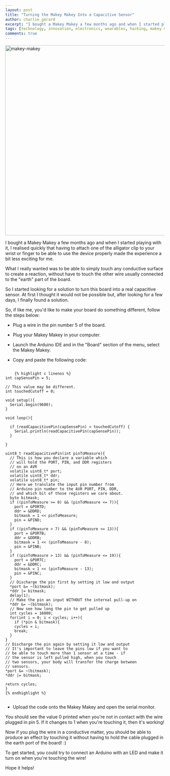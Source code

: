 ```yaml
---
layout: post
title: "Turning the Makey Makey Into a Capacitive Sensor"
author: charlie_gerard
excerpt: "I bought a Makey Makey a few months ago and when I started playing with it, I realised quickly that having to attach one of the alligator clip to your wrist or finger to be able to use the device properly made the experience a bit less exciting for me..."
tags: [technology, innovation, electronics, wearables, hacking, makey makey, ]
comments: true
---
```


<a href="https://charliegerard.files.wordpress.com/2015/04/11511-01b.jpg"><img class="aligncenter size-full wp-image-176" src="https://charliegerard.files.wordpress.com/2015/04/11511-01b.jpg" alt="makey-makey" width="600" height="600" /></a>

I bought a Makey Makey a few months ago and when I started playing with it, I realised quickly that having to attach one of the alligator clip to your wrist or finger to be able to use the device properly made the experience a bit less exciting for me.

What I really wanted was to be able to simply touch any conductive surface to create a reaction, without have to touch the other wire usually connected to the "earth" part of the board.

So I started looking for a solution to turn this board into a real capacitive sensor.
At first I thought it would not be possible but, after looking for a few days, I finally found a solution.

So, if like me, you'd like to make your board do something different, follow the steps below:

- Plug a wire in the pin number 5 of the board.

- Plug your Makey Makey in your computer.

- Launch the Arduino IDE and in the "Board" section of the menu, select the Makey Makey.

- Copy and paste the following code:

<pre><code>
    {% highlight c linenos %}
int capSensePin = 5;

// This value may be different.
int touchedCutoff = 0;

void setup(){
  Serial.begin(9600);
}

void loop(){

  if (readCapacitivePin(capSensePin) &gt; touchedCutoff) {
    Serial.println(readCapacitivePin(capSensePin));
  }

}

uint8_t readCapacitivePin(int pinToMeasure){
  // This is how you declare a variable which
  // will hold the PORT, PIN, and DDR registers
  // on an AVR
  volatile uint8_t* port;
  volatile uint8_t* ddr;
  volatile uint8_t* pin;
  // Here we translate the input pin number from
  // Arduino pin number to the AVR PORT, PIN, DDR,
  // and which bit of those registers we care about.
  byte bitmask;
  if ((pinToMeasure &gt;= 0) &amp;&amp; (pinToMeasure &lt;= 7)){
    port = &amp;PORTD;
    ddr = &amp;DDRD;
    bitmask = 1 &lt;&lt; pinToMeasure;
    pin = &amp;PIND;
  }
  if ((pinToMeasure &gt; 7) &amp;&amp; (pinToMeasure &lt;= 13)){
    port = &amp;PORTB;
    ddr = &amp;DDRB;
    bitmask = 1 &lt;&lt; (pinToMeasure - 8);
    pin = &amp;PINB;
  }
  if ((pinToMeasure &gt; 13) &amp;&amp; (pinToMeasure &lt;= 19)){
    port = &amp;PORTC;
    ddr = &amp;DDRC;
    bitmask = 1 &lt;&lt; (pinToMeasure - 13);
    pin = &amp;PINC;
  }
  // Discharge the pin first by setting it low and output
  *port &amp;= ~(bitmask);
  *ddr |= bitmask;
  delay(1);
  // Make the pin an input WITHOUT the internal pull-up on
  *ddr &amp;= ~(bitmask);
  // Now see how long the pin to get pulled up
  int cycles = 16000;
  for(int i = 0; i &lt; cycles; i++){
    if (*pin &amp; bitmask){
    cycles = i;
    break;
  }
}
// Discharge the pin again by setting it low and output
// It's important to leave the pins low if you want to
// be able to touch more than 1 sensor at a time - if
// the sensor is left pulled high, when you touch
// two sensors, your body will transfer the charge between
// sensors.
*port &amp;= ~(bitmask);
*ddr |= bitmask;

return cycles;
}
{% endhighlight %}

</code></pre>

- Upload the code onto the Makey Makey and open the serial monitor.

You should see the value 0 printed when you're not in contact with the wire plugged in pin 5. If it changes to 1 when you're touching it, then it's working!

Now if you plug the wire in a conductive matter, you should be able to produce an effect by touching it without having to hold the cable plugged in the earth port of the board! :)

To get started, you could try to connect an Arduino with an LED and make it turn on when you're touching the wire!

Hope it helps!
